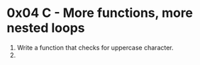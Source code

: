 # 0x04 C - More functions, more nested loops
1. Write a function that checks for uppercase character.
2. 
